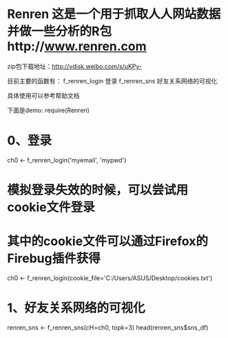 Renren
这是一个用于抓取人人网站数据并做一些分析的R包http://www.renren.com
======
zip包下载地址：http://vdisk.weibo.com/s/uKPy-

目前主要的函数有：
f_renren_login      登录
f_renren_sns        好友关系网络的可视化

具体使用可以参考帮助文档  

下面是demo:
require(Renren)

# 0、登录
ch0 <- f_renren_login('myemail', 'mypwd')
# 模拟登录失效的时候，可以尝试用cookie文件登录
# 其中的cookie文件可以通过Firefox的Firebug插件获得
ch0 <- f_renren_login(cookie_file='C:/Users/ASUS/Desktop/cookies.txt')

# 1、好友关系网络的可视化
renren_sns <- f_renren_sns(cH=ch0, topk=3)
head(renren_sns$sns_df)
